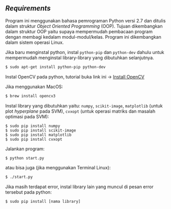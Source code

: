 
## *Requirements*
Program ini menggunakan bahasa pemrograman Python versi 2.7 dan ditulis dalam struktur *Object Oriented Programming* (OOP). Tujuan dikembangkan dalam struktur OOP yaitu supaya mempermudah pembacaan program dengan membagi kedalam modul-modul/kelas. Program ini dikembangkan dalam sistem operasi Linux.

Jika baru menginstal python, instal ```python-pip``` dan ```python-dev``` dahulu untuk mempermudah menginstal library-library yang dibutuhkan selanjutnya.
```sh
$ sudo apt-get install python-pip python-dev
```
Instal OpenCV pada python, tutorial buka link ini ->
[Install OpenCV](http://www.pyimagesearch.com/2015/06/22/install-opencv-3-0-and-python-2-7-on-ubuntu/)

Jika menggunakan MacOS:
```sh
$ brew install opencv3
```

Instal library yang dibutuhkan yaitu: ```numpy```, ```scikit-image```, ```matplotlib``` (untuk plot *hyperplane* pada SVM), ```cvxopt``` (untuk operasi matriks dan masalah optimasi pada SVM):
```
$ sudo pip install numpy
$ sudo pip install scikit-image
$ sudo pip install matplotlib
$ sudo pip install cvxopt
```
Jalankan program:
```sh
$ python start.py
``` 
atau bisa juga (jika menggunakan Terminal Linux):
```sh
$ ./start.py
```
Jika masih terdapat error, instal library lain yang muncul di pesan error tersebut pada python:
```sh
$ sudo pip install [nama library]
```


